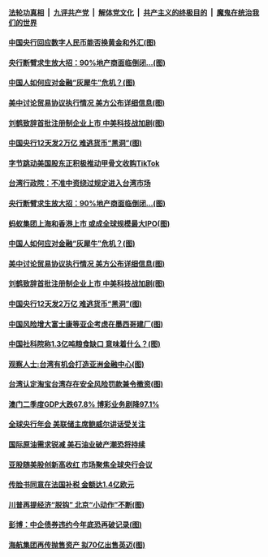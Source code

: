 ####  [法轮功真相](../../../../basic/blob/master/README.md?t=08260902) &nbsp;|&nbsp; [九评共产党](../../../../9ping.md/blob/master/README.md?t=08260902) &nbsp;|&nbsp; [解体党文化](../../../../jtdwh.md/blob/master/README.md?t=08260902)  &nbsp;|&nbsp; [共产主义的终极目的](../../../../gczydzjmd.md/blob/master/README.md?t=08260902) &nbsp;|&nbsp; [魔鬼在统治我们的世界](../../../../mgztzwmdsj.md/blob/master/README.md?t=08260902) 

#### [中国央行回应数字人民币能否换黄金和外汇(图)](../pages/p5/944131.md?t=08260902) 

#### [央行断臂求生放大招：90%地产商面临倒闭…(图)](../pages/p5/944159.md?t=08260902) 

#### [中国人如何应对金融“灰犀牛”危机？(图)](../pages/p5/944116.md?t=08260902) 

#### [美中讨论贸易协议执行情况 美方公布详细信息(图)](../pages/p5/944113.md?t=08260902) 

#### [刘鹤致辞首批注册制企业上市 中美科技战加剧(图)](../pages/p5/944047.md?t=08260902) 

#### [中国央行12天发2万亿 难逃货币“黑洞”(图)](../pages/p5/944048.md?t=08260902) 

#### [字节跳动美国股东正积极推动甲骨文收购TikTok](../pages/p5/944148.md?t=08260902) 

#### [台湾行政院：不准中资绕过规定进入台湾市场](../pages/p5/944147.md?t=08260902) 

#### [央行断臂求生放大招：90%地产商面临倒闭…(图)](../pages/p5/944159.md?t=08260902) 

#### [蚂蚁集团上海和香港上市 或成全球规模最大IPO(图)](../pages/p5/944127.md?t=08260902) 

#### [中国人如何应对金融“灰犀牛”危机？(图)](../pages/p5/944116.md?t=08260902) 

#### [美中讨论贸易协议执行情况 美方公布详细信息(图)](../pages/p5/944113.md?t=08260902) 

#### [刘鹤致辞首批注册制企业上市 中美科技战加剧(图)](../pages/p5/944047.md?t=08260902) 

#### [中国央行12天发2万亿 难逃货币“黑洞”(图)](../pages/p5/944048.md?t=08260902) 

#### [中国风险增大富士康等亚企考虑在墨西哥建厂(图)](../pages/p5/944072.md?t=08260902) 

#### [中国社科院称1.3亿吨粮食缺口 意味着什么？(图)](../pages/p5/944056.md?t=08260902) 

#### [观察人士:台湾有机会打造亚洲金融中心(图)](../pages/p5/944065.md?t=08260902) 

#### [台湾认定淘宝台湾存在安全风险罚款兼令撤资(图)](../pages/p5/944062.md?t=08260902) 

#### [澳门二季度GDP大跌67.8% 博彩业务剧降97.1%](../pages/p5/944059.md?t=08260902) 

#### [全球央行年会 美联储主席鲍威尔讲话受关注](../pages/p5/944057.md?t=08260902) 

#### [国际原油需求锐减 美石油业破产潮恐将持续](../pages/p5/944040.md?t=08260902) 

#### [亚股随美股创新高收红 市场聚焦全球央行会议](../pages/p5/944039.md?t=08260902) 

#### [传脸书同意在法国补税 金额达1.4亿欧元](../pages/p5/944037.md?t=08260902) 

#### [川普再提经济“脱钩” 北京“小动作”不断(图)](../pages/p5/944027.md?t=08260902) 

#### [彭博：中企债券违约今年底恐再破记录(图)](../pages/p5/944011.md?t=08260902) 

#### [海航集团再传抛售资产 拟70亿出售英迈(图)](../pages/p5/943989.md?t=08260902) 

